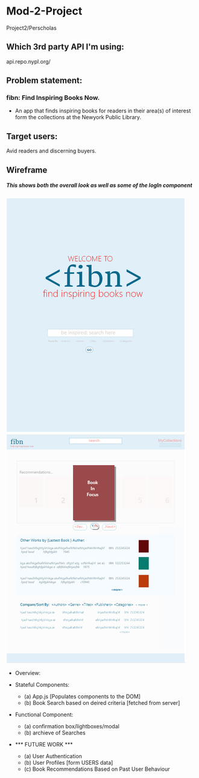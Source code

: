 # Mod-2-Project
Project2/Perscholas

## Which 3rd party API I'm using:
api.repo.nypl.org/



## Problem statement:
### fibn: Find Inspiring Books Now. 
- An app that finds inspiring books for readers in their area(s) of interest form the collections at the Newyork Public Library. 

## Target users:
Avid readers and discerning buyers.

## Wireframe
##### This shows both the overall look as well as some of the logIn component
![IntroPage](images/fibn_intro.PNG)
![Overview](images/fibn_singlePagewebAppOverview.PNG)


* Overview:
- Stateful Components:
    - (a) App.js [Populates components to the DOM]
    - (b) Book Search based on deired criteria [fetched from server]
    


- Functional Component:
    - (a) confirmation box/lightboxes/modal
    - (b) archieve of Searches

- *** FUTURE WORK  ***
    - (a) User Authentication   
    - (b) User Profiles [form USERS data]
    - (c) Book Recommendations Based on Past User Behaviour
